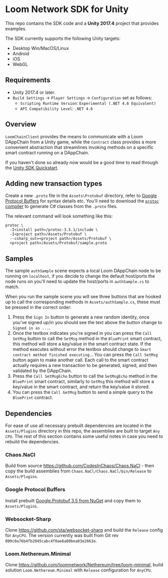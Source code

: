 # Loom Network SDK for Unity

This repo contains the SDK code and a **Unity 2017.4** project that provides examples.

The SDK currently supports the following Unity targets:
- Desktop Win/MacOS/Linux
- Android
- iOS
- WebGL

## Requirements

- Unity 2017.4 or later.
- `Build Settings` -> `Player Settings` -> `Configuration` set as follows:
  - `Scripting Runtime Version`: `Experimental (.NET 4.6 Equivalent)`
  - `API Compatibility Level`: `.NET 4.6`

## Overview

`LoomChainClient` provides the means to communicate with a Loom DAppChain from a Unity game, while
the `Contract` class provides a more convenient abstraction that streamlines invoking methods on
a specific smart contract running on a DAppChain.

If you haven't done so already now would be a good time to read through the [Unity SDK Quickstart][].

## Adding new transaction types

Create a new `.proto` file in the `Assets\Protobuf` directory, refer to [Google Protocol Buffers][]
for syntax details etc. You'll need to download the [`protoc` compiler][] to generate C# classes
from the `.proto` files.

The relevant command will look something like this:
```shell
protoc \
  -I<install path>/protoc-3.5.1/include \
  -I<project path>/Assets/Protobuf \
  --csharp_out=<project path>/Assets/Protobuf \
  <project path>/Assets/Protobuf/sample.proto
```

## Samples

The sample `authSample` scene expects a local Loom DAppChain node to be running on `localhost`, if
you decide to change the default host/ports the node runs on you'll need to update the host/ports in
`authSample.cs` to match.

When you run the sample scene you will see three buttons that are hooked up to call the
corresponding methods in `Assets/authSample.cs`, these must be pressed in the correct order:
1. Press the `Sign In` button to generate a new random identity, once you've signed up/in you should
   see the text above the button change to `Signed in as ...`.
2. Once the textbox indicates you're signed in you can press the `Call SetMsg` button to call the
   `SetMsg` method in the `BluePrint` smart contract, this method will store a key/value in the
   smart contract state. If the method executes without error the textbox should change to
   `Smart contract method finished executing.`. You can press the `Call SetMsg` button again to make
   another call. Each call to the smart contract actually requires a new transaction to be
   generated, signed, and then validated by the DAppChain.
3. Press the `Call SetMsgEcho` button to call the `SetMsgEcho` method in the `BluePrint` smart
   contract, similarly to `SetMsg` this method will store a key/value in the smart contract, and
   return the key/value it stored.
4. You can press the `Call GetMsg` button to send a simple query to the `BluePrint` contract.

## Dependencies

For ease of use all necessary prebuilt dependencies are located in the `Assets/Plugins` directory in
this repo, the assemblies are built to target `Any CPU`. The rest of this section contains some
useful notes in case you need to rebuild the dependencies.

### Chaos.NaCl

Build from source https://github.com/CodesInChaos/Chaos.NaCl - then copy the build assemblies from
`Chaos.NaCl/Chaos.NaCl/bin/Release` to `Assets/Plugins`.

### Google Protocol Buffers

Install prebuilt [Google.Protobuf 3.5 from NuGet] and copy them to `Assets/Plugins`.

### Websocket-Sharp

Clone https://github.com/sta/websocket-sharp and build the `Release` config for `AnyCPU`.
The version currently was built from Git rev `000c0a76b4fb2045cabc4f0ae6a80bea03e2663e`.

### Loom.Nethereum.Minimal

Clone https://github.com/loomnetwork/Nethereum/tree/loom-minimal, build solution `Loom.Nethereum.Minimal` with `Release` configuration for `AnyCPU`.

[Unity SDK Quickstart]: https://loomx.io/developers/docs/en/unity-sdk.html
[Google Protocol Buffers]: https://developers.google.com/protocol-buffers/docs/csharptutorial
[`protoc` compiler]: https://github.com/google/protobuf/releases
[Google.Protobuf 3.5 from NuGet]: https://www.nuget.org/packages/Google.Protobuf
